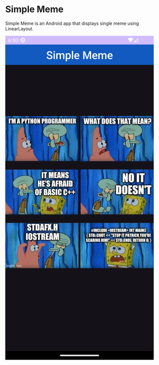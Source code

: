 # Simple Meme
Simple Meme is an Android app that displays single meme using LinearLayout.

![Simple Meme screenshot](screenshot.png)


